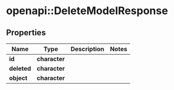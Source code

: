 # openapi::DeleteModelResponse


## Properties
Name | Type | Description | Notes
------------ | ------------- | ------------- | -------------
**id** | **character** |  | 
**deleted** | **character** |  | 
**object** | **character** |  | 


